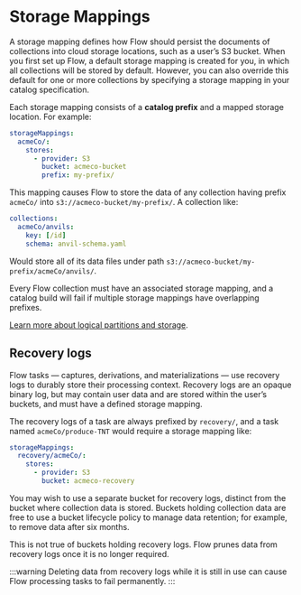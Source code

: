 # Storage Mappings

A storage mapping defines how Flow should persist the documents of collections into cloud storage locations, such as a user’s S3 bucket. When you first set up Flow, a default storage mapping is created for you, in which all collections will be stored by default. However, you can also override this default for one or more collections by specifying a storage mapping in your catalog specification.

Each storage mapping consists of a **catalog prefix** and a mapped storage location. For example:

```yaml
storageMappings:
  acmeCo/:
    stores:
      - provider: S3
        bucket: acmeco-bucket
        prefix: my-prefix/
```

This mapping causes Flow to store the data of any collection having prefix `acmeCo/` into `s3://acmeco-bucket/my-prefix/`. A collection like:

```yaml
collections:
  acmeCo/anvils:
    key: [/id]
    schema: anvil-schema.yaml
```

Would store all of its data files under path `s3://acmeco-bucket/my-prefix/acmeCo/anvils/`.

Every Flow collection must have an associated storage mapping, and a catalog build will fail if multiple storage mappings have overlapping prefixes.

[Learn more about logical partitions and storage](projections.md#logical-partitions).

## Recovery logs

Flow tasks — captures, derivations, and materializations — use recovery logs to durably store their processing context. Recovery logs are an opaque binary log, but may contain user data and are stored within the user’s buckets, and must have a defined storage mapping.

The recovery logs of a task are always prefixed by `recovery/`,
and a task named `acmeCo/produce-TNT` would require a storage mapping like:

```yaml
storageMappings:
  recovery/acmeCo/:
    stores:
      - provider: S3
        bucket: acmeco-recovery
```

You may wish to use a separate bucket for recovery logs, distinct from the bucket where collection data is stored. Buckets holding collection data are free to use a bucket lifecycle policy to manage data retention; for example, to remove data after six months.

This is not true of buckets holding recovery logs. Flow prunes data from recovery logs once it is no longer required.

:::warning
Deleting data from recovery logs while it is still in use can
cause Flow processing tasks to fail permanently.
:::